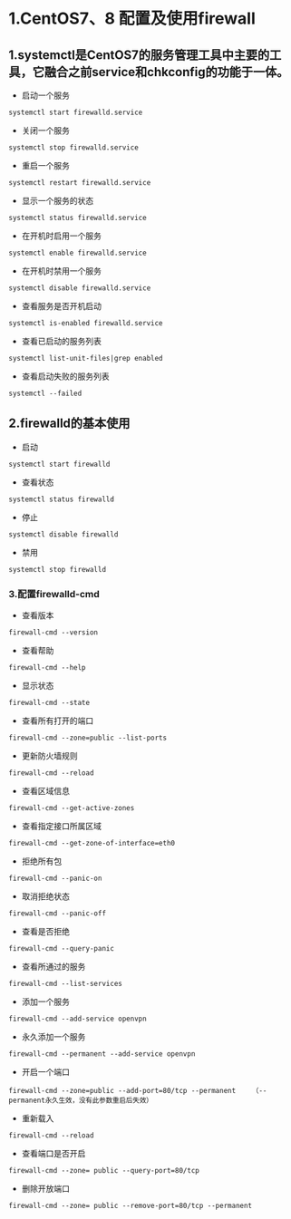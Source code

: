 # 1.CentOS7、8 配置及使用firewall
## 1.systemctl是CentOS7的服务管理工具中主要的工具，它融合之前service和chkconfig的功能于一体。
- 启动一个服务
```
systemctl start firewalld.service
```
- 关闭一个服务
```
systemctl stop firewalld.service
```
- 重启一个服务
```
systemctl restart firewalld.service
```
- 显示一个服务的状态
```
systemctl status firewalld.service
```
- 在开机时启用一个服务
```
systemctl enable firewalld.service
```
- 在开机时禁用一个服务
```
systemctl disable firewalld.service
```
- 查看服务是否开机启动
```
systemctl is-enabled firewalld.service
```
- 查看已启动的服务列表
```
systemctl list-unit-files|grep enabled
```
- 查看启动失败的服务列表
```
systemctl --failed
```

## 2.firewalld的基本使用
- 启动
```
systemctl start firewalld
```
- 查看状态
```
systemctl status firewalld
```
- 停止
```
systemctl disable firewalld
```
- 禁用
```
systemctl stop firewalld
```

### 3.配置firewalld-cmd
- 查看版本
```
firewall-cmd --version
```
- 查看帮助
```
firewall-cmd --help
```
- 显示状态
```
firewall-cmd --state
```
- 查看所有打开的端口
```
firewall-cmd --zone=public --list-ports
```
- 更新防火墙规则
```
firewall-cmd --reload
```
- 查看区域信息
```
firewall-cmd --get-active-zones
```
- 查看指定接口所属区域
```
firewall-cmd --get-zone-of-interface=eth0
```
- 拒绝所有包
```
firewall-cmd --panic-on
```
- 取消拒绝状态
```
firewall-cmd --panic-off
```
- 查看是否拒绝
```
firewall-cmd --query-panic
```
- 查看所通过的服务
```
firewall-cmd --list-services
```
- 添加一个服务
```
firewall-cmd --add-service openvpn
```
- 永久添加一个服务
```
firewall-cmd --permanent --add-service openvpn
```
- 开启一个端口
```
firewall-cmd --zone=public --add-port=80/tcp --permanent    （--permanent永久生效，没有此参数重启后失效）
```
- 重新载入
```
firewall-cmd --reload
```
- 查看端口是否开启
```
firewall-cmd --zone= public --query-port=80/tcp
```
- 删除开放端口
```
firewall-cmd --zone= public --remove-port=80/tcp --permanent
```
